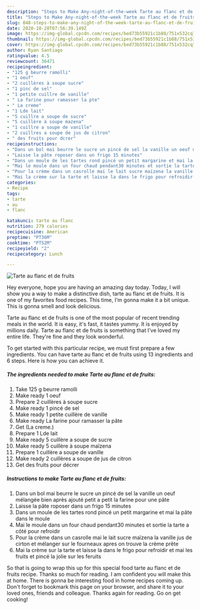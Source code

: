 ```yaml
---
description: "Steps to Make Any-night-of-the-week Tarte au flanc et de fruits"
title: "Steps to Make Any-night-of-the-week Tarte au flanc et de fruits"
slug: 848-steps-to-make-any-night-of-the-week-tarte-au-flanc-et-de-fruits
date: 2020-10-28T07:56:39.149Z
image: https://img-global.cpcdn.com/recipes/bed73b55921c1b88/751x532cq70/tarte-au-flanc-et-de-fruits-photo-principale-de-la-recette.jpg
thumbnail: https://img-global.cpcdn.com/recipes/bed73b55921c1b88/751x532cq70/tarte-au-flanc-et-de-fruits-photo-principale-de-la-recette.jpg
cover: https://img-global.cpcdn.com/recipes/bed73b55921c1b88/751x532cq70/tarte-au-flanc-et-de-fruits-photo-principale-de-la-recette.jpg
author: Ryan Santiago
ratingvalue: 4.5
reviewcount: 36471
recipeingredient:
- "125 g beurre ramolli"
- "1 oeuf"
- "2 cuillères à soupe sucre"
- "1 pinc de sel"
- "1 petite cuillre de vanille"
- " La farine pour ramasser la pte"
- " La creme"
- "1 Lde lait"
- "5 cuillre a soupe de sucre"
- "5 cuillère à soupe mazena"
- "1 cuillre a soupe de vanille"
- "2 cuillres a soupe de jus de citron"
- " des fruits pour dcrer"
recipeinstructions:
- "Dans un bol mai beurre le sucre un pincé de sel la vanille un oeuf mélangée bien après ajouté petit a petit la farine pour une pâte"
- "Laisse la pâte roposer dans un frigo 15 minutes"
- "Dans un moule de les tartes rond pincé un petit margarine et mai la pâte dans le moule"
- "Mai le moule dans un four chaud pendant30 minutes et sortie la tarte a côté pour refroidir"
- "Pour la crème dans un casrolle mai le lait sucre maïzena la vanille jus de cirton et mélanger sur le fourneaux apres on trouve la crème prête"
- "Mai la crème sur la tarte et laisse la dans le frigo pour refroidir et mai les fruits et pincé la jolie sur les feruits"
categories:
- Recipe
tags:
- tarte
- au
- flanc

katakunci: tarte au flanc 
nutrition: 279 calories
recipecuisine: American
preptime: "PT36M"
cooktime: "PT52M"
recipeyield: "2"
recipecategory: Lunch

---
```



![Tarte au flanc et de fruits](https://img-global.cpcdn.com/recipes/bed73b55921c1b88/751x532cq70/tarte-au-flanc-et-de-fruits-photo-principale-de-la-recette.jpg)

Hey everyone, hope you are having an amazing day today. Today, I will show you a way to make a distinctive dish, tarte au flanc et de fruits. It is one of my favorites food recipes. This time, I'm gonna make it a bit unique. This is gonna smell and look delicious.



Tarte au flanc et de fruits is one of the most popular of recent trending meals in the world. It is easy, it's fast, it tastes yummy. It is enjoyed by millions daily. Tarte au flanc et de fruits is something that I've loved my entire life. They're fine and they look wonderful.


To get started with this particular recipe, we must first prepare a few ingredients. You can have tarte au flanc et de fruits using 13 ingredients and 6 steps. Here is how you can achieve it.

<!--inarticleads1-->

##### The ingredients needed to make Tarte au flanc et de fruits:

1. Take 125 g beurre ramolli
1. Make ready 1 oeuf
1. Prepare 2 cuillères à soupe sucre
1. Make ready 1 pincé de sel
1. Make ready 1 petite cuillère de vanille
1. Make ready  La farine pour ramasser la pâte
1. Get  (La creme.)
1. Prepare 1 Lde lait
1. Make ready 5 cuillère a soupe de sucre
1. Make ready 5 cuillère à soupe maïzena
1. Prepare 1 cuillère a soupe de vanille
1. Make ready 2 cuillères a soupe de jus de citron
1. Get  des fruits pour décrer




<!--inarticleads2-->

##### Instructions to make Tarte au flanc et de fruits:

1. Dans un bol mai beurre le sucre un pincé de sel la vanille un oeuf mélangée bien après ajouté petit a petit la farine pour une pâte
1. Laisse la pâte roposer dans un frigo 15 minutes
1. Dans un moule de les tartes rond pincé un petit margarine et mai la pâte dans le moule
1. Mai le moule dans un four chaud pendant30 minutes et sortie la tarte a côté pour refroidir
1. Pour la crème dans un casrolle mai le lait sucre maïzena la vanille jus de cirton et mélanger sur le fourneaux apres on trouve la crème prête
1. Mai la crème sur la tarte et laisse la dans le frigo pour refroidir et mai les fruits et pincé la jolie sur les feruits




So that is going to wrap this up for this special food tarte au flanc et de fruits recipe. Thanks so much for reading. I am confident you will make this at home. There is gonna be interesting food in home recipes coming up. Don't forget to bookmark this page on your browser, and share it to your loved ones, friends and colleague. Thanks again for reading. Go on get cooking!
